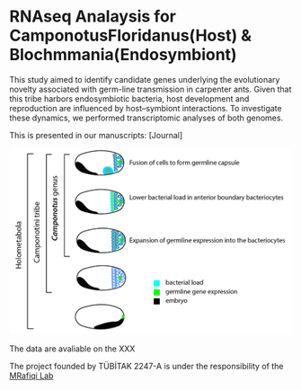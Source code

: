 # RNAseq Analaysis for CamponotusFloridanus(Host) & Blochmmania(Endosymbiont)
This study aimed to identify candidate genes underlying the evolutionary novelty associated with germ-line transmission in carpenter ants. Given that this tribe harbors endosymbiotic bacteria, host development and reproduction are influenced by host–symbiont interactions. To investigate these dynamics, we performed transcriptomic analyses of both genomes.


This is presented in our manuscripts:  [Journal]

![Graphical Abstract](https://github.com/ZellOz/RNAseq---C.fl/blob/main/GraphicalAbstract.png)

The data are avaliable on the XXX

The project founded by TÜBİTAK 2247-A is under the responsibility of the [MRafiqi Lab](https://bezmialem.edu.tr/bilsab/tr/Sayfalar/Matteen-Rafiqi-Lab-Profile.aspx) 





